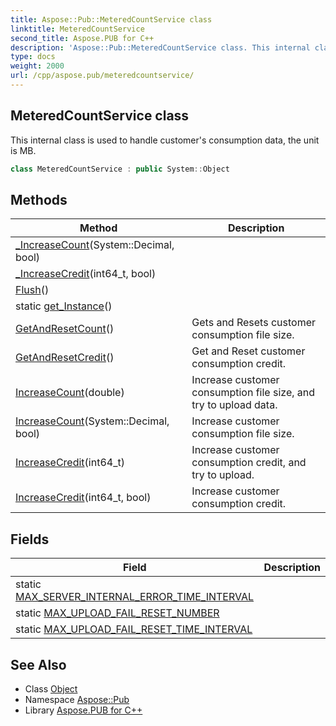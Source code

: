 ```yaml
---
title: Aspose::Pub::MeteredCountService class
linktitle: MeteredCountService
second_title: Aspose.PUB for C++
description: 'Aspose::Pub::MeteredCountService class. This internal class is used to handle customer''s consumption data, the unit is MB in C++.'
type: docs
weight: 2000
url: /cpp/aspose.pub/meteredcountservice/
---
```

## MeteredCountService class


This internal class is used to handle customer's consumption data, the unit is MB.

```cpp
class MeteredCountService : public System::Object
```

## Methods

| Method | Description |
| --- | --- |
| [_IncreaseCount](./_increasecount/)(System::Decimal, bool) |  |
| [_IncreaseCredit](./_increasecredit/)(int64_t, bool) |  |
| [Flush](./flush/)() |  |
| static [get_Instance](./get_instance/)() |  |
| [GetAndResetCount](./getandresetcount/)() | Gets and Resets customer consumption file size. |
| [GetAndResetCredit](./getandresetcredit/)() | Get and Reset customer consumption credit. |
| [IncreaseCount](./increasecount/)(double) | Increase customer consumption file size, and try to upload data. |
| [IncreaseCount](./increasecount/)(System::Decimal, bool) | Increase customer consumption file size. |
| [IncreaseCredit](./increasecredit/)(int64_t) | Increase customer consumption credit, and try to upload. |
| [IncreaseCredit](./increasecredit/)(int64_t, bool) | Increase customer consumption credit. |
## Fields

| Field | Description |
| --- | --- |
| static [MAX_SERVER_INTERNAL_ERROR_TIME_INTERVAL](./max_server_internal_error_time_interval/) |  |
| static [MAX_UPLOAD_FAIL_RESET_NUMBER](./max_upload_fail_reset_number/) |  |
| static [MAX_UPLOAD_FAIL_RESET_TIME_INTERVAL](./max_upload_fail_reset_time_interval/) |  |
## See Also

* Class [Object](../../system/object/)
* Namespace [Aspose::Pub](../)
* Library [Aspose.PUB for C++](../../)
